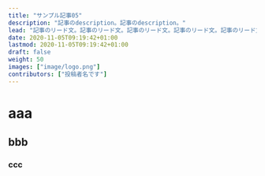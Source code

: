 ```yaml
---
title: "サンプル記事05"
description: "記事のdescription。記事のdescription。"
lead: "記事のリード文。記事のリード文。記事のリード文。記事のリード文。記事のリード文。記事のリード文。"
date: 2020-11-05T09:19:42+01:00
lastmod: 2020-11-05T09:19:42+01:00
draft: false
weight: 50
images: ["image/logo.png"]
contributors: ["投稿者名です"]
---
```


# aaa

## bbb

### ccc
